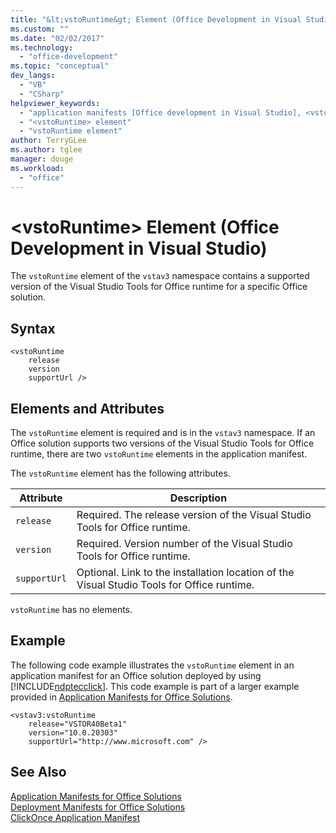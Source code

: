 ```yaml
---
title: "&lt;vstoRuntime&gt; Element (Office Development in Visual Studio) | Microsoft Docs"
ms.custom: ""
ms.date: "02/02/2017"
ms.technology: 
  - "office-development"
ms.topic: "conceptual"
dev_langs: 
  - "VB"
  - "CSharp"
helpviewer_keywords: 
  - "application manifests [Office development in Visual Studio], <vstoRuntime> element"
  - "<vstoRuntime> element"
  - "vstoRuntime element"
author: TerryGLee
ms.author: tglee
manager: douge
ms.workload: 
  - "office"
---
```

# &lt;vstoRuntime&gt; Element (Office Development in Visual Studio)
  The `vstoRuntime` element of the `vstav3` namespace contains a supported version of the Visual Studio Tools for Office runtime for a specific Office solution.  
  
## Syntax  
  
```  
<vstoRuntime  
    release  
    version  
    supportUrl />  
```  
  
## Elements and Attributes  
 The `vstoRuntime` element is required and is in the `vstav3` namespace. If an Office solution supports two versions of the Visual Studio Tools for Office runtime, there are two `vstoRuntime` elements in the application manifest.  
  
 The `vstoRuntime` element has the following attributes.  
  
|Attribute|Description|  
|---------------|-----------------|  
|`release`|Required. The release version of the Visual Studio Tools for Office runtime.|  
|`version`|Required. Version number of the Visual Studio Tools for Office runtime.|  
|`supportUrl`|Optional. Link to the installation location of the Visual Studio Tools for Office runtime.|  
  
 `vstoRuntime` has no elements.  
  
## Example  
 The following code example illustrates the `vstoRuntime` element in an application manifest for an Office solution deployed by using [!INCLUDE[ndptecclick](../vsto/includes/ndptecclick-md.md)]. This code example is part of a larger example provided in [Application Manifests for Office Solutions](../vsto/application-manifests-for-office-solutions.md).  
  
```  
<vstav3:vstoRuntime  
    release="VSTOR40Beta1"  
    version="10.0.20303"  
    supportUrl="http://www.microsoft.com" />  
```  
  
## See Also  
 [Application Manifests for Office Solutions](../vsto/application-manifests-for-office-solutions.md)   
 [Deployment Manifests for Office Solutions](../vsto/deployment-manifests-for-office-solutions.md)   
 [ClickOnce Application Manifest](/visualstudio/deployment/clickonce-application-manifest)  
  
  